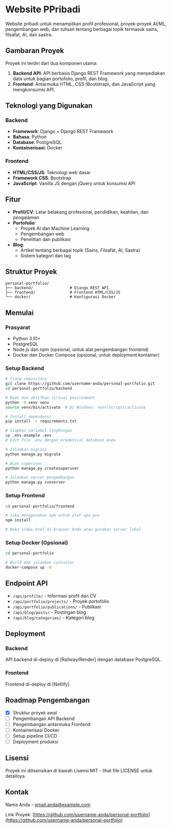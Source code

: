 # Website PPribadi

Website pribadi untuk menampilkan profil profesional, proyek-proyek AI/ML, pengembangan web, dan tulisan tentang berbagai topik termasuk sains, filsafat, AI, dan sastra.

## Gambaran Proyek

Proyek ini terdiri dari dua komponen utama:

1. **Backend API**: API berbasis Django REST Framework yang menyediakan data untuk bagian portofolio, profil, dan blog.
2. **Frontend**: Antarmuka HTML, CSS (Bootstrap), dan JavaScript yang mengkonsumsi API.

## Teknologi yang Digunakan

### Backend
- **Framework**: Django + Django REST Framework
- **Bahasa**: Python
- **Database**: PostgreSQL
- **Kontainerisasi**: Docker

### Frontend
- **HTML/CSS/JS**: Teknologi web dasar
- **Framework CSS**: Bootstrap
- **JavaScript**: Vanilla JS dengan jQuery untuk konsumsi API

## Fitur

- **Profil/CV**: Latar belakang profesional, pendidikan, keahlian, dan pengalaman
- **Portofolio**: 
  - Proyek AI dan Machine Learning
  - Pengembangan web
  - Penelitian dan publikasi
- **Blog**: 
  - Artikel tentang berbagai topik (Sains, Filsafat, AI, Sastra)
  - Sistem kategori dan tag

## Struktur Proyek

```
personal-portfolio/
├── backend/                # Django REST API
├── frontend/               # Frontend HTML/CSS/JS
└── docker/                 # Konfigurasi Docker
```

## Memulai

### Prasyarat
- Python 3.10+
- PostgreSQL
- Node.js dan npm (opsional, untuk alat pengembangan frontend)
- Docker dan Docker Compose (opsional, untuk deployment kontainer)

### Setup Backend

```bash
# Clone repository
git clone https://github.com/username-anda/personal-portfolio.git
cd personal-portfolio/backend

# Buat dan aktifkan virtual environment
python -m venv venv
source venv/bin/activate  # Di Windows: venv\Scripts\activate

# Install dependensi
pip install -r requirements.txt

# Siapkan variabel lingkungan
cp .env.example .env
# Edit file .env dengan kredensial database Anda

# Jalankan migrasi
python manage.py migrate

# Buat superuser
python manage.py createsuperuser

# Jalankan server pengembangan
python manage.py runserver
```

### Setup Frontend

```bash
cd personal-portfolio/frontend

# Jika menggunakan npm untuk alat apa pun
npm install

# Buka index.html di browser Anda atau gunakan server lokal
```

### Setup Docker (Opsional)

```bash
cd personal-portfolio

# Build dan jalankan container
docker-compose up -d
```

## Endpoint API

- `/api/profile/` - Informasi profil dan CV
- `/api/portfolio/projects/` - Proyek portofolio
- `/api/portfolio/publications/` - Publikasi
- `/api/blog/posts/` - Postingan blog
- `/api/blog/categories/` - Kategori blog

## Deployment

### Backend
API backend di-deploy di [Railway/Render] dengan database PostgreSQL.

### Frontend
Frontend di-deploy di [Netlify].

## Roadmap Pengembangan

- [x] Struktur proyek awal
- [ ] Pengembangan API Backend
- [ ] Pengembangan antarmuka Frontend
- [ ] Kontainerisasi Docker
- [ ] Setup pipeline CI/CD
- [ ] Deployment produksi

## Lisensi

Proyek ini dilisensikan di bawah Lisensi MIT - lihat file LICENSE untuk detailnya.

## Kontak

Nama Anda - [email.anda@example.com](mailto:email.anda@example.com)

Link Proyek: [https://github.com/username-anda/personal-portfolio](https://github.com/username-anda/personal-portfolio)
